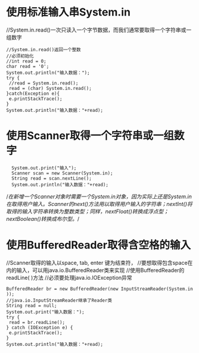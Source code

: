 # 使用标准输入串System.in
  //System.in.read()一次只读入一个字节数据，而我们通常要取得一个字符串或一组数字
  ```
  //System.in.read()返回一个整数
  //必须初始化
  //int read = 0;
  char read = '0';
  System.out.println("输入数据：");
  try {
   //read = System.in.read();
   read = (char) System.in.read();
  }catch(Exception e){
   e.printStackTrace();
  }
  System.out.println("输入数据："+read);
```
# 使用Scanner取得一个字符串或一组数字
```
  System.out.print("输入");
  Scanner scan = new Scanner(System.in);
  String read = scan.nextLine();
  System.out.println("输入数据："+read); 
```
/*在新增一个Scanner对象时需要一个System.in对象，因为实际上还是System.in在取得用户输入。Scanner的next()方法用以取得用户输入的字符串；nextInt()将取得的输入字符串转换为整数类型；同样，nextFloat()转换成浮点型；nextBoolean()转换成布尔型。*/

# 使用BufferedReader取得含空格的输入

//Scanner取得的输入以space, tab, enter 键为结束符，
  //要想取得包含space在内的输入，可以用java.io.BufferedReader类来实现
  //使用BufferedReader的readLine( )方法
  //必须要处理java.io.IOException异常
  ```
  BufferedReader br = new BufferedReader(new InputStreamReader(System.in ));
  //java.io.InputStreamReader继承了Reader类
  String read = null;
  System.out.print("输入数据：");
  try {
   read = br.readLine();
  } catch (IOException e) {
   e.printStackTrace();
  }
  System.out.println("输入数据："+read); 
  ```